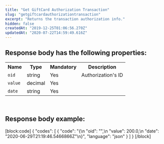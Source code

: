```yaml
---
title: "Get GiftCard Authorization Transaction"
slug: "getgiftcardauthorizationtransaction"
excerpt: "Returns the transaction authorization info."
hidden: false
createdAt: "2019-12-25T01:06:56.270Z"
updatedAt: "2020-07-22T14:59:49.616Z"
---
```

## Response body has the following properties:
<table>
    <tr>
        <th>Name</th>
        <th>Type</th>
        <th>Mandatory</th>
        <th>Description</th>
    </tr>
    <tr>
        <td><code>oid</code></td>
        <td>string</td>
        <td>Yes</td>
        <td>Authorization's ID</td>
    </tr>
 <tr>
        <td><code>value</code></td>
        <td>decimal</td>
        <td>Yes</td>
        <td></td>
    </tr>
 <tr>
        <td><code>date</code></td>
        <td>string</td>
        <td>Yes</td>
        <td></td>
    </tr>
 </table>

<br>

## Response body example:
[block:code]
{
  "codes": [
    {
      "code": "{\n        \"oid\": \"\",\n        \"value\": 200.0,\n        \"date\": \"2020-06-29T21:19:46.5466866Z\"\n}",
      "language": "json"
    }
  ]
}
[/block]